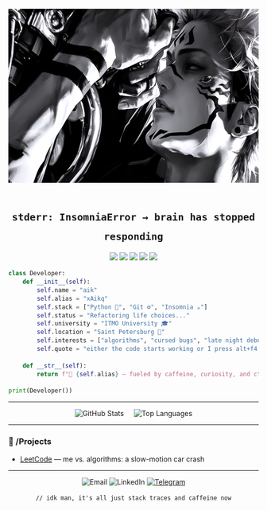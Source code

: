 <p align="center">
  <img src="https://raw.githubusercontent.com/xAikq/xAikq/main/banner.png" alt="banner" width="700" height="350"/>
</p>

<h1 align="center"><sub><code>stderr: InsomniaError → brain has stopped responding</code></sub></h1>

<p align="center">
  <img src="https://img.shields.io/badge/🎓%20ITMO%20University-%230A0A0A.svg?style=flat" />
  <img src="https://img.shields.io/badge/Python-%2314354C.svg?style=flat&logo=python&logoColor=yellow" />
  <img src="https://img.shields.io/badge/🧠%20AI%20&%20Algorithms-%230A0A0A.svg?style=flat" />
  <img src="https://img.shields.io/badge/☕%20caffeine%20dependent-%230A0A0A?style=flat" />
  <img src="https://img.shields.io/badge/🌙%20insomniac%20mode-%230A0A0A?style=flat" />
</p>

```python
class Developer:
    def __init__(self):
        self.name = "aik"
        self.alias = "xAikq"
        self.stack = ["Python 🐍", "Git ⚙️", "Insomnia ☕"]
        self.status = "Refactoring life choices..."
        self.university = "ITMO University 🎓"
        self.location = "Saint Petersburg 🌌"
        self.interests = ["algorithms", "cursed bugs", "late night debugging"]
        self.quote = "either the code starts working or I press alt+f4 irl..."

    def __str__(self):
        return f"👾 {self.alias} — fueled by caffeine, curiosity, and ctrl+z"

print(Developer())
```

---

<div align="center" style="display: flex; justify-content: center; gap: 20px; flex-wrap: wrap;">

  <img src="https://github-readme-stats.vercel.app/api?username=xAikq&show_icons=true&theme=dark" alt="GitHub Stats" />

  <img src="https://github-readme-stats.vercel.app/api/top-langs/?username=xAikq&layout=compact&theme=dark&langs_count=6" alt="Top Languages" />

</div>

---

### 📂 /Projects

- [LeetCode](https://github.com/xAikq/leetcode) — me vs. algorithms: a slow-motion car crash

---

<p align="center">
  <img src="https://img.shields.io/badge/-xAikq@yandex.ru-0A0A0A?style=flat-circle&logo=gmail&logoColor=white&labelColor=0A0A0A" alt="Email" />
  <img src="https://img.shields.io/badge/-xaikq-0A0A0A?style=flat-circle&logo=discord&logoColor=white&labelColor=0A0A0A" alt="LinkedIn" />
  <a href="https://t.me/xAikq">
    <img src="https://img.shields.io/badge/-@xAikq-0A0A0A?style=flat-circle&logo=telegram&logoColor=white&labelColor=0A0A0A" alt="Telegram" />
  </a>
</p>





<p align="center"><code>// idk man, it's all just stack traces and caffeine now</code></p>
